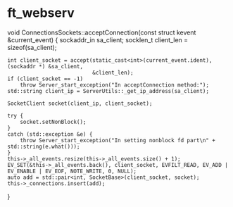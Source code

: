 # ft_webserv

void ConnectionsSockets::acceptConnection(const struct kevent &current_event) {
sockaddr_in sa_client;
socklen_t client_len = sizeof(sa_client);

	int client_socket = accept(static_cast<int>(current_event.ident), (sockaddr *) &sa_client,
							   &client_len);
	if (client_socket == -1)
		throw Server_start_exception("In acceptConnection method:");
	std::string client_ip = ServerUtils::_get_ip_address(sa_client);

	SocketClient socket(client_ip, client_socket);

	try {
		socket.setNonBlock();
	}
	catch (std::exception &e) {
		throw Server_start_exception("In setting nonblock fd part\n" + std::string(e.what()));
	}
	this->_all_events.resize(this->_all_events.size() + 1);
	EV_SET(&this->_all_events.back(), client_socket, EVFILT_READ, EV_ADD | EV_ENABLE | EV_EOF, NOTE_WRITE, 0, NULL);
	auto add = std::pair<int, SocketBase>(client_socket, socket);
	this->_connections.insert(add);
}